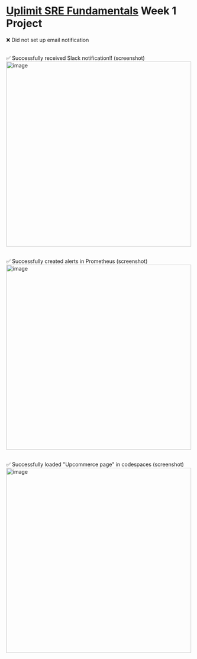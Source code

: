 <h1><a href="https://uplimit.com/course/sre-fundamentals-with-google/">Uplimit SRE Fundamentals</a> Week 1 Project</h1>

❌ Did not set up email notification

<br>✅ Successfully received Slack notification!! (screenshot)
<br><img width="500" alt="image" src="https://github.com/j-Edge/sre-task-repo/assets/13790603/e6a48133-ee8a-4beb-a87e-503301c0cc29">

<br>✅ Successfully created alerts in Prometheus (screenshot)
<br><img width="500" alt="image" src="https://github.com/j-Edge/sre-task-repo/assets/13790603/8fc46725-3c02-4381-8933-0b10b755e45f">

<br>✅ Successfully loaded "Upcommerce page" in codespaces (screenshot)
<br><img width="500" alt="image" src="https://github.com/j-Edge/sre-task-repo/assets/13790603/c3c61719-7a65-42ef-80cd-f5924bb0d2c6">
